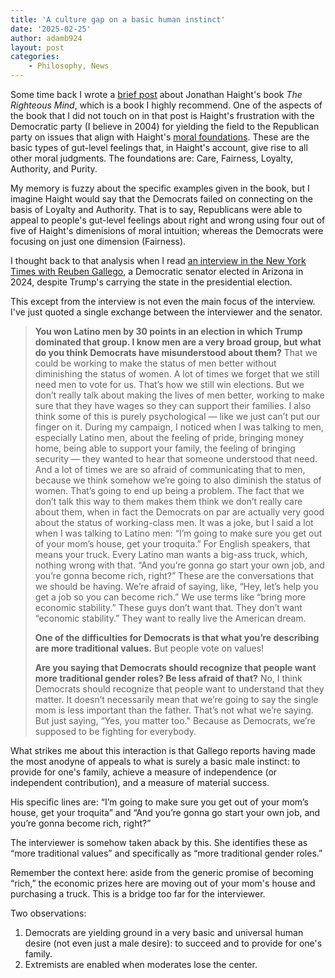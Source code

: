 ```yaml
---
title: 'A culture gap on a basic human instinct'
date: '2025-02-25'
author: adamb924
layout: post
categories:
    - Philosophy, News
---
```


Some time back I wrote a [brief post](https://pretense.adambaker.org/philosophy,%20books/2023/11/20/the-righteous-mind.html) about Jonathan Haight's book *The Righteous Mind*, which is a book I highly recommend. One of the aspects of the book that I did not touch on in that post is Haight's frustration with the Democratic party (I believe in 2004) for yielding the field to the Republican party on issues that align with Haight's [moral foundations](https://moralfoundations.org/). These are the basic types of gut-level feelings that, in Haight's account, give rise to all other moral judgments. The foundations are: Care, Fairness, Loyalty, Authority, and Purity.

My memory is fuzzy about the specific examples given in the book, but I imagine Haight would say that the Democrats failed on connecting on the basis of Loyalty and Authority. That is to say, Republicans were able to appeal to people's gut-level feelings about right and wrong using four out of five of Haight's dimenisions of moral intuition; whereas the Democrats were focusing on just one dimension (Fairness). 

I thought back to that analysis when I read [an interview in the New York Times with Reuben Gallego](https://www.nytimes.com/2025/02/15/magazine/ruben-gallego-interview.html), a Democratic senator elected in Arizona in 2024, despite Trump's carrying the state in the presidential election.

This except from the interview is not even the main focus of the interview. I've just quoted a single exchange between the interviewer and the senator.

> **You won Latino men by 30 points in an election in which Trump dominated that group. I know men are a very broad group, but what do you think Democrats have misunderstood about them?** That we could be working to make the status of men better without diminishing the status of women. A lot of times we forget that we still need men to vote for us. That’s how we still win elections. But we don’t really talk about making the lives of men better, working to make sure that they have wages so they can support their families. I also think some of this is purely psychological — like we just can’t put our finger on it. During my campaign, I noticed when I was talking to men, especially Latino men, about the feeling of pride, bringing money home, being able to support your family, the feeling of bringing security — they wanted to hear that someone understood that need. And a lot of times we are so afraid of communicating that to men, because we think somehow we’re going to also diminish the status of women. That’s going to end up being a problem. The fact that we don’t talk this way to them makes them think we don’t really care about them, when in fact the Democrats on par are actually very good about the status of working-class men. It was a joke, but I said a lot when I was talking to Latino men: “I’m going to make sure you get out of your mom’s house, get your troquita.” For English speakers, that means your truck. Every Latino man wants a big-ass truck, which, nothing wrong with that. “And you’re gonna go start your own job, and you’re gonna become rich, right?” These are the conversations that we should be having. We’re afraid of saying, like, “Hey, let’s help you get a job so you can become rich.” We use terms like “bring more economic stability.” These guys don’t want that. They don’t want “economic stability.” They want to really live the American dream.
>
> **One of the difficulties for Democrats is that what you’re describing are more traditional values.** But people vote on values!
>
> **Are you saying that Democrats should recognize that people want more traditional gender roles? Be less afraid of that?** No, I think Democrats should recognize that people want to understand that they matter. It doesn’t necessarily mean that we’re going to say the single mom is less important than the father. That’s not what we’re saying. But just saying, “Yes, you matter too." Because as Democrats, we’re supposed to be fighting for everybody.

What strikes me about this interaction is that Gallego reports having made the most anodyne of appeals to what is surely a basic male instinct: to provide for one's family, achieve a measure of independence (or independent contribution), and a measure of material success.

His specific lines are: “I’m going to make sure you get out of your mom’s house, get your troquita” and “And you’re gonna go start your own job, and you’re gonna become rich, right?” 

The interviewer is somehow taken aback by this. She identifies these as “more traditional values” and specifically as “more traditional gender roles.”

Remember the context here: aside from the generic promise of becoming “rich,” the economic prizes here are moving out of your mom's house and purchasing a truck. This is a bridge too far for the interviewer.

Two observations:
1. Democrats are yielding ground in a very basic and universal human desire (not even just a male desire): to succeed and to provide for one's family.
2. Extremists are enabled when moderates lose the center.